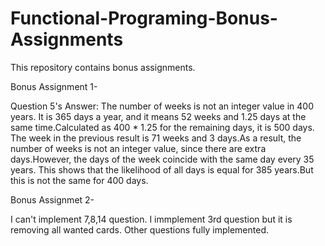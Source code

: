 # Functional-Programing-Bonus-Assignments
This repository contains bonus assignments.

Bonus Assignment 1-

Question 5's Answer:
The number of weeks is not an integer value in 400 years. It is 365 days a year, and it means 52 weeks 
and 1.25 days at the same time.Calculated as 400 * 1.25 for the remaining days, it is 500 days. The week 
in the previous result is 71 weeks and 3 days.As a result, the number of weeks is not an integer value, 
since there are extra days.However, the days of the week coincide with the same day every 35 years. 
This shows that the likelihood of all days is equal for 385 years.But this is not the same for 400 days.

Bonus Assignmet 2-

I can't implement 7,8,14 question. I immplement 3rd question but it is removing all wanted cards. Other questions fully implemented. 
